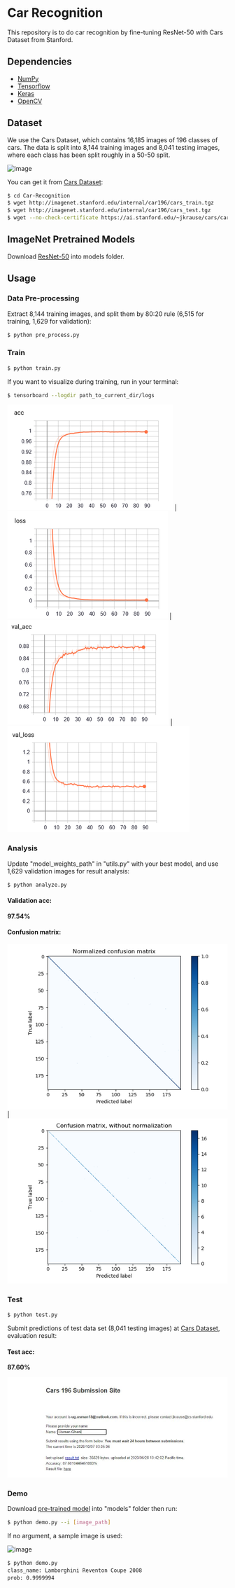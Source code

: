 # Car Recognition


This repository is to do car recognition by fine-tuning ResNet-50 with Cars Dataset from Stanford.


## Dependencies

- [NumPy](http://docs.scipy.org/doc/numpy-1.10.1/user/install.html)
- [Tensorflow](https://www.tensorflow.org/versions/r0.8/get_started/os_setup.html)
- [Keras](https://keras.io/#installation)
- [OpenCV](https://opencv-python-tutroals.readthedocs.io/en/latest/)

## Dataset

We use the Cars Dataset, which contains 16,185 images of 196 classes of cars. The data is split into 8,144 training images and 8,041 testing images, where each class has been split roughly in a 50-50 split.

 ![image](https://github.com/foamliu/Car-Recognition/raw/master/images/random.jpg)

You can get it from [Cars Dataset](https://ai.stanford.edu/~jkrause/cars/car_dataset.html):

```bash
$ cd Car-Recognition
$ wget http://imagenet.stanford.edu/internal/car196/cars_train.tgz
$ wget http://imagenet.stanford.edu/internal/car196/cars_test.tgz
$ wget --no-check-certificate https://ai.stanford.edu/~jkrause/cars/car_devkit.tgz
```

## ImageNet Pretrained Models

Download [ResNet-50](https://github.com/fchollet/deep-learning-models/releases/download/v0.2/resnet50_weights_tf_dim_ordering_tf_kernels.h5) into models folder.

## Usage

### Data Pre-processing
Extract 8,144 training images, and split them by 80:20 rule (6,515 for training, 1,629 for validation):
```bash
$ python pre_process.py
```

### Train
```bash
$ python train.py
```

If you want to visualize during training, run in your terminal:
```bash
$ tensorboard --logdir path_to_current_dir/logs
```

 ![image](https://github.com/Usman-Ghani123/Car-Recognition/blob/master/Accuracy_Loss/acc.PNG) |  ![image](https://github.com/Usman-Ghani123/Car-Recognition/blob/master/Accuracy_Loss/loss.PNG) | ![image](https://github.com/Usman-Ghani123/Car-Recognition/blob/master/Accuracy_Loss/val_acc.PNG) | ![image](https://github.com/Usman-Ghani123/Car-Recognition/blob/master/Accuracy_Loss/val_loss.PNG)

### Analysis
Update "model_weights_path" in "utils.py" with your best model, and use 1,629 validation images for result analysis:
```bash
$ python analyze.py
```

#### Validation acc:
**97.54%**

#### Confusion matrix:

 ![image](https://github.com/Usman-Ghani123/Car-Recognition/blob/master/Confusion%20Matrix/Normalized%20Confusion%20matrix.png)| ![image](https://github.com/Usman-Ghani123/Car-Recognition/blob/master/Confusion%20Matrix/confusion%20matrix.png)


### Test
```bash
$ python test.py
```

Submit predictions of test data set (8,041 testing images) at [Cars Dataset](https://ai.stanford.edu/~jkrause/cars/car_dataset.html), evaluation result:

#### Test acc:
**87.60%**

 ![image](https://github.com/Usman-Ghani123/Car-Recognition/blob/master/Capture.JPG)

### Demo
Download [pre-trained model](https://drive.google.com/file/d/1K7NRmwlTenyerFrW-mrevRuDaNuHDItu/view?usp=sharing) into "models" folder then run:

```bash
$ python demo.py --i [image_path]
```
If no argument, a sample image is used:

 ![image](https://github.com/foamliu/Car-Recognition/raw/master/images/samples/07647.jpg)

```bash
$ python demo.py
class_name: Lamborghini Reventon Coupe 2008
prob: 0.9999994
```


